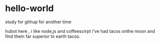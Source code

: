 # hello-world
study for githup for another time 

hubot here , i like node,js and coffeescirpt 
i've had tacos onthe moon and find them far superior to earth tacos.
